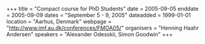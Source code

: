 +++
title = "Compact course for PhD Students"
date = 2005-09-05
enddate = 2005-09-09
dates = "September 5 - 9, 2005"
dateadded = 1999-01-01
location = "Aarhus, Denmark"
webpage = "http://www.imf.au.dk/conferences/FMOA05/"
organisers = "Henning Haahr Andersen"
speakers = "Alexander Odesskii, Simon Goodwin"
+++

